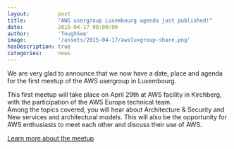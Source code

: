 ```yaml
---
layout:         post
title:          "AWS usergroup Luxembourg agenda just published!"
date:           2015-04-17 08:00:00
author:         'ToughSee'
image:          '/assets/2015-04-17/awsluxgroup-share.png'
hasDescription: true
categories:     news
---
```

We are very glad to announce that we now have a date,
place and agenda for the first meetup of the AWS usergroup in Luxembourg.

<!--more-->
This first meetup will take place on April 29th at AWS facility in Kirchberg,
with the participation of the AWS Europe technical team.  
Among the topics covered, you will hear about Architecture & Security and New services and architectural models.
This will also be the opportunity for AWS enthusiasts to meet each other and discuss their use of AWS.

[Learn more about the meetup](http://www.meetup.com/AWSLuxGroup/events/221753312/)
